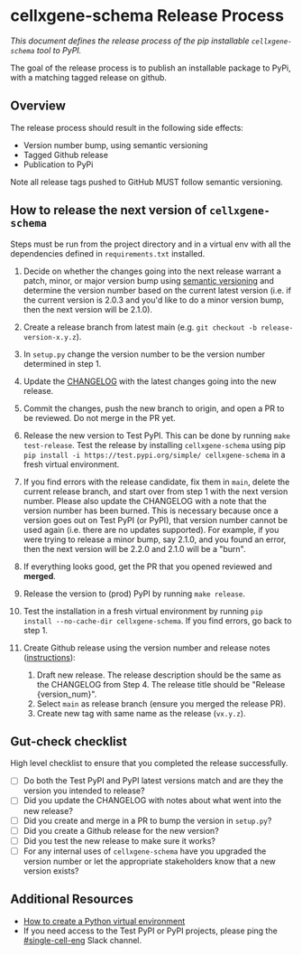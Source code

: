 # cellxgene-schema Release Process

_This document defines the release process of the pip installable `cellxgene-schema` tool to PyPI._

The goal of the release process is to publish an installable package to PyPi, with a matching tagged release on github.

## Overview

The release process should result in the following side effects:

* Version number bump, using semantic versioning
* Tagged Github release
* Publication to PyPi

Note all release tags pushed to GitHub MUST follow semantic versioning.

## How to release the next version of `cellxgene-schema`

Steps must be run from the project directory and in a virtual env with all the dependencies defined in `requirements.txt` installed.

1. Decide on whether the changes going into the next release warrant a patch, minor, or major version bump using [semantic versioning](https://semver.org/) and determine the version number based on the current latest version (i.e. if the current version is 2.0.3 and you'd like to do a minor version bump, then the next version will be 2.1.0).

1. Create a release branch from latest main (e.g. `git checkout -b release-version-x.y.z`).

1. In `setup.py` change the version number to be the version number determined in step 1.

1. Update the [CHANGELOG](https://github.com/chanzuckerberg/single-cell-curation/blob/main/cellxgene_schema_cli/CHANGELOG.md) with the latest changes going into the new release. 

1. Commit the changes, push the new branch to origin, and open a PR to be reviewed. Do not merge in the PR yet.

1. Release the new version to Test PyPI. This can be done by running `make test-release`. Test the release by installing `cellxgene-schema` using pip `pip install -i https://test.pypi.org/simple/ cellxgene-schema` in a fresh virtual environment.

1. If you find errors with the release candidate, fix them in `main`, delete the current release branch, and start over from step 1 with the next version number. Please also update the CHANGELOG with a note that the version number has been burned. This is necessary because once a version goes out on Test PyPI (or PyPI), that version number cannot be used again (i.e. there are no updates supported). For example, if you were trying to release a minor bump, say 2.1.0, and you found an error, then the next version will be 2.2.0 and 2.1.0 will be a "burn".

1. If everything looks good, get the PR that you opened reviewed and **merged**. 

1. Release the version to (prod) PyPI by running `make release`.

1. Test the installation in a fresh virtual environment by running `pip install --no-cache-dir cellxgene-schema`. If you find errors, go back to step 1.

1. Create Github release using the version number and release notes ([instructions](https://docs.github.com/en/repositories/releasing-projects-on-github/managing-releases-in-a-repository)):
    1. Draft new release. The release description should be the same as the CHANGELOG from Step 4. The release title should be "Release {version_num}".
    1. Select `main` as release branch (ensure you merged the release PR).
    1. Create new tag with same name as the release (`vx.y.z`).

## Gut-check checklist

High level checklist to ensure that you completed the release successfully.

- [ ] Do both the Test PyPI and PyPI latest versions match and are they the version you intended to release?
- [ ] Did you update the CHANGELOG with notes about what went into the new release?
- [ ] Did you create and merge in a PR to bump the version in `setup.py`?
- [ ] Did you create a Github release for the new version?
- [ ] Did you test the new release to make sure it works?
- [ ] For any internal uses of `cellxgene-schema` have you upgraded the version number or let the appropriate stakeholders know that a new version exists?

## Additional Resources

- [How to create a Python virtual environment](https://docs.python.org/3/library/venv.html#creating-virtual-environments)
- If you need access to the Test PyPI or PyPI projects, please ping the [#single-cell-eng](https://czi-sci.slack.com/archives/C023Q1APASK) Slack channel. 